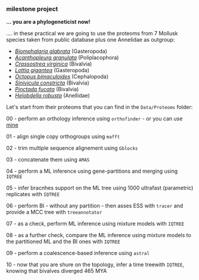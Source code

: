 ### milestone project

**... you are a phylogeneticist now!**

.... in these practical we are going to use the proteoms from 7 Mollusk species taken from public database plus one Annelidae as outgroup:

  - [*Biomphalaria glabrata*](https://imagens.ebc.com.br/PLQ4dlImF82bd1vjscHc2EjtVKo=/1600x800/https://agenciabrasil.ebc.com.br/sites/default/files/atoms/image/esquistossomose_artigo_fiomg_interno_0.jpg?itok=Y-6YUgCu) (Gasteropoda)
  - [*Acanthopleura granulata*](https://upload.wikimedia.org/wikipedia/commons/thumb/5/5b/Acanthopleura_granulata_%28West_Indian_fuzzy_chitons%29_%28San_Salvador_Island%2C_Bahamas%29_1_%2816131898481%29.jpg/1600px-Acanthopleura_granulata_%28West_Indian_fuzzy_chitons%29_%28San_Salvador_Island%2C_Bahamas%29_1_%2816131898481%29.jpg?20150503211646) (Poliplacophora)
  - [*Crassostrea virginica*](https://upload.wikimedia.org/wikipedia/commons/6/6d/Oyster_bed%2C_Brunswick%2C_GA%2C_US.jpg) (Bivalvia)
  - [*Lottia gigantea*](https://upload.wikimedia.org/wikipedia/commons/8/8e/Lottia_gigantea.jpg) (Gasteropoda)
  - [*Octopus bimaculoides*](https://www.flickr.com/photos/39365853@N07/7532895572/sizes/k/) (Cephalopoda)
  - [*Sinivicula constricta*](https://www.cabidigitallibrary.org/cms/10.1079/cabicompendium.63482/asset/b2492559-2c1b-4e14-bb98-06f1719d8dca/assets/graphic/63482_02.jpg) (Bivalvia)
  - [*Pinctada fucata*](https://cdn.britannica.com/49/9749-050-33C30CE5/European-flat-oyster.jpg) (Bivalvia)
  - [*Helobdella robusta*](https://upload.wikimedia.org/wikipedia/commons/9/98/Europ%C3%A4ischer-Platt-Egel_cropped.jpg) (Anellidae)


Let's start from their proteoms that you can find in the ```Data/Proteoms``` folder:

00 - perform an orthology inference using ```orthofinder``` - or you can use [mine](https://github.com/for-giobbe/MP25/blob/main/data/OrthoFinder.zip)

01 - align single copy orthogroups using ```mafft```

02 - trim multiple sequence alignement using ```Gblocks```

03 - concatenate them using ```AMAS```

04 - perform a ML inference using gene-partitions and merging using ```IQTREE```

05 - infer bracnhes support on the ML tree using 1000 ultrafast (parametric) replicates with ```IQTREE```

06 - perform BI - without any partition - then asses ESS with ```tracer``` and provide a MCC tree with ```treeannotator```

07 - as a check, perform ML inference using mixture models with ```IQTREE```

08 - as a further check, compare the ML inference using mixture models to the partitioned ML and the BI ones with ```IQTREE```

09 - perform a coalescence-based inference using ```astral```

10 - now that you are shure on the topology, infer a time treewith ```IQTREE```, knowing that bivalves diverged 465 MYA 

